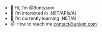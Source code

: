 - 👋 Hi, I’m @Buntysoni
- 👀 I’m interested in .NET/APIs/AI
- 🌱 I’m currently learning .NET/AI
- 📫 How to reach me contact@unlein.com

<!---
Buntysoni/Buntysoni is a ✨ special ✨ repository because its `README.md` (this file) appears on your GitHub profile.
You can click the Preview link to take a look at your changes.
--->
